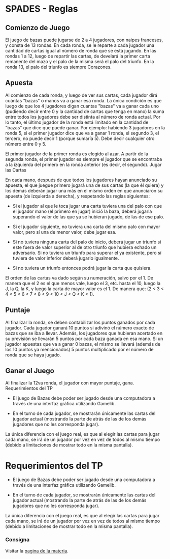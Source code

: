 # SPADES - Reglas

## Comienzo de Juego

El juego de bazas puede jugarse de 2 a 4 jugadores, con naipes franceses, y consta de 13 rondas. En cada ronda, se le reparte a cada jugador una cantidad de cartas igual al número de ronda que se está jugando. En las rondas 1 a 12, luego de repartir las cartas, de develará la primer carta remanente del mazo y el palo de la misma será el palo del triunfo. En la ronda 13, el palo del triunfo es siempre Corazones.

## Apuesta

Al comienzo de cada ronda, y luego de ver sus cartas, cada jugador dirá cuántas "bazas" o manos va a ganar esa ronda. La única condición es que luego de que los 4 jugadores digan cuantas "bazas" va a ganar cada uno (pudiendo decir entre 0 y la cantidad de cartas que tenga en mano) la suma entre todos los jugadores debe ser distinta al número de ronda actual. Por lo tanto, el último jugador de la ronda está limitado en la cantidad de "bazas" que dice que puede ganar. Por ejemplo: habiendo 3 jugadores en la ronda 5, si el primer jugador dice que va a ganar 1 ronda, el segundo 3, el tercero, no puede decir 1 (porque sumaría 5). Debe decir cualquier otro número entre 0 y 5.

El primer jugador de la primer ronda es elegido al azar. A partir de la segunda ronda, el primer jugador es siempre el jugador que se encontraba a la izquierda del primero en la ronda anterior (es decir, el segundo).
Jugar las Cartas

En cada mano, después de que todos los jugadores hayan anunciado su apuesta, el que juegue primero jugará una de sus cartas (la que él quiera) y los demás deberán jugar una más en el mismo orden en que anunciaron su apuesta (de izquierda a derecha), y respetando las reglas siguientes:

* Si el jugador al que le toca jugar una carta tuviera una del palo con que el jugador mano (el primero en jugar) inició la baza, deberá jugarla superando el valor de las que ya se hubieran jugado, de las de ese palo.

* Si el jugador siguiente, no tuviera una carta del mismo palo con mayor valor, pero sí una de menor valor, debe jugar esa.

* Si no tuviera ninguna carta del palo de inicio, deberá jugar un triunfo si este fuera de valor superior al de otro triunfo que hubiera echado un adversario. Si no tuviera un triunfo para superar el ya existente, pero sí tuviera de valor inferior deberá jugarlo igualmente.

* Si no tuviera un triunfo entonces podrá jugar la carta que quisiera.

El orden de las cartas va dado según su numeración, salvo por el 1. De manera que el 2 es el que menos vale, luego el 3, etc. hasta el 10, luego la J, la Q, la K, y luego la carta de mayor valor es el 1. De manera que:
(2 < 3 < 4 < 5 < 6 < 7 < 8 < 9 < 10 < J < Q < K < 1).

## Puntaje

Al finalizar la ronda, se deben contabilizar los puntos ganados por cada jugador. Cada jugador ganará 10 puntos si adivinó el número exacto de bazas que se iba a llevar. Además, los jugadores que hubieran acertado en su previsión se llevarán 5 puntos por cada baza ganada en esa mano. Si un jugador apuestas que va a ganar 0 bazas, el mismo se llevará (además de los 10 puntos ya mencionados) 5 puntos multiplicado por el número de ronda que se haya jugado.

## Ganar el Juego

Al finalizar la 12va ronda, el jugador con mayor puntaje, gana.
Requerimientos del TP

* El juego de Bazas debe poder ser jugado desde una computadora a través de una interfaz gráfica utilizando Gamelib.

* En el turno de cada jugador, se mostrarán únicamente las cartas del jugador actual (mostrando la parte de atrás de las de los demás jugadores que no les corresponda jugar).

La única diferencia con el juego real, es que al elegir las cartas para jugar cada mano, se irá de un jugador por vez en vez de todos al mismo tiempo (debido a limitaciones de mostrar todo en la misma pantalla).

# Requerimientos del TP
* El juego de Bazas debe poder ser jugado desde una computadora a través de una interfaz gráfica utilizando Gamelib.

* En el turno de cada jugador, se mostrarán únicamente las cartas del jugador actual (mostrando la parte de atrás de las de los demás jugadores que no les corresponda jugar).

La única diferencia con el juego real, es que al elegir las cartas para jugar cada mano, se irá de un jugador por vez en vez de todos al mismo tiempo (debido a limitaciones de mostrar todo en la misma pantalla).

### Consigna

Visitar la [pagina de la materia](https://algoritmos1rw.ddns.net/tps/2020-c2/tp3).